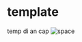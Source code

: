 # template
temp di an cap
![space](https://github.com/kaiinsum/template/assets/129088862/6fccd1d0-3016-47b0-b973-f83a0b1fec5d)

